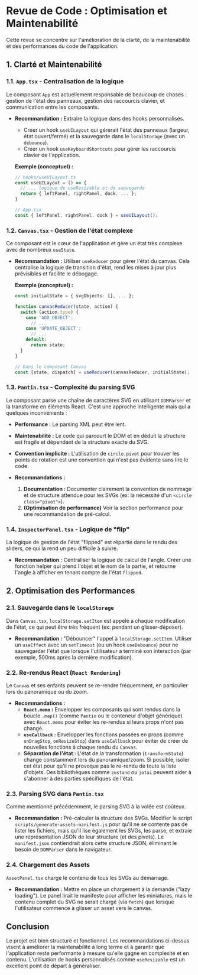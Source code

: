 # Revue de Code : Optimisation et Maintenabilité

Cette revue se concentre sur l'amélioration de la clarté, de la maintenabilité et des performances du code de l'application.

## 1. Clarté et Maintenabilité

### 1.1. `App.tsx` - Centralisation de la logique

Le composant `App` est actuellement responsable de beaucoup de choses : gestion de l'état des panneaux, gestion des raccourcis clavier, et communication entre les composants.

*   **Recommandation :** Extraire la logique dans des hooks personnalisés.
    *   Créer un hook `useUILayout` qui gérerait l'état des panneaux (largeur, état ouvert/fermé) et la sauvegarde dans le `localStorage` (avec un `debounce`).
    *   Créer un hook `useKeyboardShortcuts` pour gérer les raccourcis clavier de l'application.

    **Exemple (conceptuel) :**
    ```typescript
    // hooks/useUILayout.ts
    const useUILayout = () => {
      // ... logique de useResizable et de sauvegarde
      return { leftPanel, rightPanel, dock, ... };
    }

    // App.tsx
    const { leftPanel, rightPanel, dock } = useUILayout();
    ```

### 1.2. `Canvas.tsx` - Gestion de l'état complexe

Ce composant est le cœur de l'application et gère un état très complexe avec de nombreux `useState`.

*   **Recommandation :** Utiliser `useReducer` pour gérer l'état du canvas. Cela centralise la logique de transition d'état, rend les mises à jour plus prévisibles et facilite le débogage.

    **Exemple (conceptuel) :**
    ```typescript
    const initialState = { svgObjects: [], ... };

    function canvasReducer(state, action) {
      switch (action.type) {
        case 'ADD_OBJECT':
          // ...
        case 'UPDATE_OBJECT':
          // ...
        default:
          return state;
      }
    }

    // Dans le composant Canvas
    const [state, dispatch] = useReducer(canvasReducer, initialState);
    ```

### 1.3. `Pantin.tsx` - Complexité du parsing SVG

Le composant parse une chaîne de caractères SVG en utilisant `DOMParser` et la transforme en éléments React. C'est une approche intelligente mais qui a quelques inconvénients :

*   **Performance :** Le parsing XML peut être lent.
*   **Maintenabilité :** Le code qui parcourt le DOM et en déduit la structure est fragile et dépendant de la structure exacte du SVG.
*   **Convention implicite :** L'utilisation de `circle.pivot` pour trouver les points de rotation est une convention qui n'est pas évidente sans lire le code.

*   **Recommandations :**
    1.  **Documentation :** Documenter clairement la convention de nommage et de structure attendue pour les SVGs (ex: la nécessité d'un `<circle class="pivot">`).
    2.  **(Optimisation de performance)** Voir la section performance pour une recommandation de pré-calcul.

### 1.4. `InspectorPanel.tsx` - Logique de "flip"

La logique de gestion de l'état "flipped" est répartie dans le rendu des sliders, ce qui la rend un peu difficile à suivre.

*   **Recommandation :** Centraliser la logique de calcul de l'angle. Créer une fonction helper qui prend l'objet et le nom de la partie, et retourne l'angle à afficher en tenant compte de l'état `flipped`.

## 2. Optimisation des Performances

### 2.1. Sauvegarde dans le `localStorage`

Dans `Canvas.tsx`, `localStorage.setItem` est appelé à chaque modification de l'état, ce qui peut être très fréquent (ex: pendant un glisser-déposer).

*   **Recommandation :** "Débouncer" l'appel à `localStorage.setItem`. Utiliser un `useEffect` avec un `setTimeout` (ou un hook `useDebounce`) pour ne sauvegarder l'état que lorsque l'utilisateur a terminé son interaction (par exemple, 500ms après la dernière modification).

### 2.2. Re-rendus React (`React Rendering`)

Le `Canvas` et ses enfants peuvent se re-rendre fréquemment, en particulier lors du panoramique ou du zoom.

*   **Recommandations :**
    *   **`React.memo` :** Envelopper les composants qui sont rendus dans la boucle `.map()` (comme `Pantin` ou le conteneur d'objet générique) avec `React.memo` pour éviter les re-rendus si leurs props n'ont pas changé.
    *   **`useCallback` :** Envelopper les fonctions passées en props (comme `onDragStop`, `onResizeStop`) dans `useCallback` pour éviter de créer de nouvelles fonctions à chaque rendu du `Canvas`.
    *   **Séparation de l'état :** L'état de la transformation (`transformState`) change constamment lors du panoramique/zoom. Si possible, isoler cet état pour qu'il ne provoque pas le re-rendu de toute la liste d'objets. Des bibliothèques comme `zustand` ou `jotai` peuvent aider à s'abonner à des parties spécifiques de l'état.

### 2.3. Parsing SVG dans `Pantin.tsx`

Comme mentionné précédemment, le parsing SVG à la volée est coûteux.

*   **Recommandation :** Pré-calculer la structure des SVGs. Modifier le script `scripts/generate-assets-manifest.js` pour qu'il ne se contente pas de lister les fichiers, mais qu'il lise également les SVGs, les parse, et extraie une représentation JSON de leur structure (et des pivots). Le `manifest.json` contiendrait alors cette structure JSON, éliminant le besoin de `DOMParser` dans le navigateur.

### 2.4. Chargement des Assets

`AssetPanel.tsx` charge le contenu de tous les SVGs au démarrage.

*   **Recommandation :** Mettre en place un chargement à la demande ("lazy loading"). Le panel lirait le manifeste pour afficher les miniatures, mais le contenu complet du SVG ne serait chargé (via `fetch`) que lorsque l'utilisateur commence à glisser un asset vers le canvas.

## Conclusion

Le projet est bien structuré et fonctionnel. Les recommandations ci-dessus visent à améliorer la maintenabilité à long terme et à garantir que l'application reste performante à mesure qu'elle gagne en complexité et en contenu. L'utilisation de hooks personnalisés comme `useResizable` est un excellent point de départ à généraliser.
